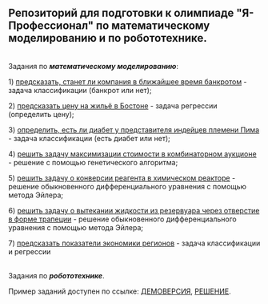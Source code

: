 ## Репозиторий для подготовки к олимпиаде "Я-Профессионал" по математическому моделированию и по робототехнике.

 \
Задания по ***математическому моделированию***:

1\) [предсказать, станет ли компания в ближайшее время банкротом](https://github.com/mualal/ya-profi-preparation/blob/master/notebooks/company-bankruptcy-prediction-pure.ipynb) - задача классификации (банкрот или нет);

2\) [предсказать цену на жильё в Бостоне](https://github.com/mualal/ya-profi-preparation/blob/master/notebooks/boston-house-prices-regression-pure.ipynb) - задача регрессии (определить цену);

3\) [определить, есть ли диабет у представителя индейцев племени Пима](https://github.com/mualal/ya-profi-preparation/blob/master/notebooks/pima-indians-diabetes-prediction-pure.ipynb) - задача классификации (есть диабет или нет);

4\) [решить задачу максимизации стоимости в комбинаторном аукционе](https://github.com/mualal/ya-profi-preparation/blob/master/notes/combinatorial_auction.ipynb) - решение с помощью генетического алгоритма;

5\) [решить задачу о конверсии реагента в химическом реакторе](https://github.com/mualal/ya-profi-preparation/blob/master/notes/ode_solution_example1.ipynb) - решение обыкновенного дифференциального уравнения с помощью метода Эйлера;

6\) [решить задачу о вытекании жидкости из резервуара через отверстие в форме трапеции](https://github.com/mualal/ya-profi-preparation/blob/master/notes/ode_solution_example2.ipynb) - решение обыкновенного дифференциального уравнения с помощью метода Эйлера;

7\) [предсказать показатели экономики регионов](https://github.com/mualal/ya-profi-preparation/blob/master/notebooks/region-economics-prediction-pure.ipynb) - задача классификации и регрессии

 \
Задания по ***робототехнике***.
 
Пример заданий доступен по ссылке: [ДЕМОВЕРСИЯ](https://gitlab.com/beerlab/iprofi2023/demo), [РЕШЕНИЕ](https://gitlab.com/mualal/ya-profi-robotics-demo-master).
